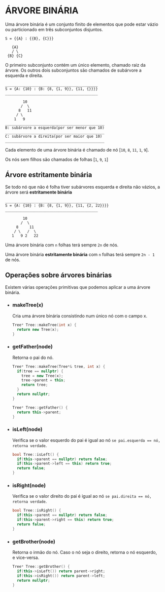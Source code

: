 # ÁRVORE BINÁRIA

Uma árvore binária é um conjunto finito de elementos que pode estar vázio ou particionado em três subconjuntos disjuntos.

```
S = {{A} : {{B}, {C}}}

   {A}
   / \
 {B} {C}
```

O primeiro subconjunto contém um único elemento, chamado raiz da árvore. Os outros dois subconjuntos são chamados de subárvore a esquerda e direita.

```
__________________________________________
S = {A: {10} : {B: {8, {1, 9}}, {11, {}}}}
__________________________________________

        10
       /  \
      8   11
     / \
    1   9
_____________________________________________
B: subárvore a esquerda(por ser menor que 10)
_____________________________________________
C: subárvore a direita(por ser maior que 10)
_____________________________________________
```

Cada elemento de uma árvore binária é chamado de nó [`10`, `8`, `11`, `1`, `9`].

Os nós sem filhos são chamados de folhas [`1`, `9`, `1`]

## Árvore estritamente binária

Se todo nó que não é folha tiver subárvores esquerda e direita não vázios, a árvore será **estritamente binária**

```
__________________________________________
S = {A: {10} : {B: {8, {1, 9}}, {11, {2, 22}}}}
__________________________________________

        10
       /  \
     8     11
    / \   /  \
   1   9 2   22
```

Uma árvore binária com `n` folhas terá sempre `2n` de nós.

Uma árvore binária **estritamente binária** com `n` folhas terá sempre `2n - 1` de nós.

## Operações sobre árvores binárias

Existem várias operações primitivas que podemos aplicar a uma árvore binária.

-   ### makeTree(x)

    Cria uma árvore binária consistindo num único nó com o campo x.

    ```cpp
    Tree* Tree::makeTree(int x) {
      return new Tree(x);
    }
    ```

-   ### getFather(node)

    Retorna o pai do nó.

    ```cpp
    Tree* Tree::makeTree(Tree*& tree, int x) {
      if(tree == nullptr) {
        tree = new Tree(x);
        tree->parent = this;
        return tree;
      }
      return nullptr;
    }

    Tree* Tree::getFather() {
      return this->parent;
    }
    ```

-   ### isLeft(node)

    Verifica se o valor esquerdo do pai é igual ao nó `se pai.esquerda == nó, retorna verdade`.

    ```cpp
    bool Tree::isLeft() {
      if(this->parent == nullptr) return false;
      if(this->parent->left == this) return true;
      return false;
    }
    ```

-   ### isRight(node)

    Verifica se o valor direito do pai é igual ao nó `se pai.direita == nó, retorna verdade`.

    ```cpp
    bool Tree::isRight() {
      if(this->parent == nullptr) return false;
      if(this->parent->right == this) return true;
      return false;
    }
    ```

-   ### getBrother(node)

    Retorna o irmão do nó. Caso o nó seja o direito, retorna o nó esquerdo, e vice-versa.

    ```cpp
    Tree* Tree::getBrother() {
      if(this->isLeft()) return parent->right;
      if(this->isRight()) return parent->left;
      return nullptr;
    }
    ```
